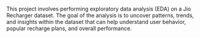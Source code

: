 
This project involves performing exploratory data analysis (EDA) on a Jio Recharger dataset. The goal of the analysis is to uncover patterns, trends, and insights within the dataset that can help understand user behavior, popular recharge plans, and overall performance.


